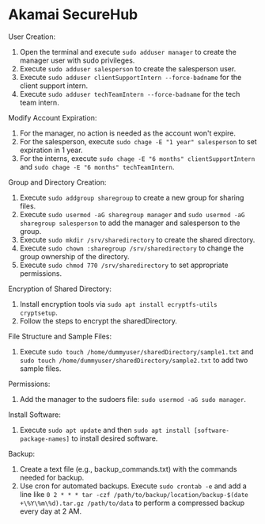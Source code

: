 # Akamai SecureHub

User Creation:
1. Open the terminal and execute `sudo adduser manager` to create the manager user with sudo privileges.
2. Execute `sudo adduser salesperson` to create the salesperson user.
3. Execute `sudo adduser clientSupportIntern --force-badname` for the client support intern.
4. Execute `sudo adduser techTeamIntern --force-badname` for the tech team intern.

Modify Account Expiration:
1. For the manager, no action is needed as the account won't expire.
2. For the salesperson, execute `sudo chage -E "1 year" salesperson` to set expiration in 1 year.
3. For the interns, execute `sudo chage -E "6 months" clientSupportIntern` and `sudo chage -E "6 months" techTeamIntern`.

Group and Directory Creation:
1. Execute `sudo addgroup sharegroup` to create a new group for sharing files.
2. Execute `sudo usermod -aG sharegroup manager` and `sudo usermod -aG sharegroup salesperson` to add the manager and salesperson to the group.
3. Execute `sudo mkdir /srv/sharedirectory` to create the shared directory.
4. Execute `sudo chown :sharegroup /srv/sharedirectory` to change the group ownership of the directory.
5. Execute `sudo chmod 770 /srv/sharedirectory` to set appropriate permissions.

Encryption of Shared Directory:
1. Install encryption tools via `sudo apt install ecryptfs-utils cryptsetup`.
2. Follow the steps to encrypt the sharedDirectory.

File Structure and Sample Files:
1. Execute `sudo touch /home/dummyuser/sharedDirectory/sample1.txt` and `sudo touch /home/dummyuser/sharedDirectory/sample2.txt` to add two sample files.

Permissions:
1. Add the manager to the sudoers file: `sudo usermod -aG sudo manager`.

Install Software:
1. Execute `sudo apt update` and then `sudo apt install [software-package-names]` to install desired software.

Backup:
1. Create a text file (e.g., backup_commands.txt) with the commands needed for backup.
2. Use cron for automated backups. Execute `sudo crontab -e` and add a line like `0 2 * * * tar -czf /path/to/backup/location/backup-$(date +\%Y\%m\%d).tar.gz /path/to/data` to perform a compressed backup every day at 2 AM.